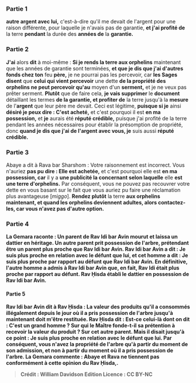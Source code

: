 
### Partie 1
<b>autre argent avec lui,</b> c'est-à-dire qu'il me devait de l'argent pour une raison différente, pour laquelle je n'avais pas de garantie, <b>et j'ai profité de</b> la terre <b>pendant</b> la durée des <b>années de</b> la <b>garantie.</b>

### Partie 2
<b>J'ai</b> alors <b>dit</b> à moi-même : <b>Si je rends la terre aux orphelins</b> maintenant que les années de garantie sont terminées, <b>et que je dis que j'ai d'autres fonds chez ton</b> feu <b>père,</b> je ne pourrai pas les percevoir, car <b>les Sages disent</b> que <b>celui qui vient percevoir</b> une dette <b>de la propriété des orphelins ne peut percevoir qu'au</b> moyen d'un <b>serment,</b> et je ne veux pas prêter serment. <b>Plutôt</b> que de faire cela, <b>je vais supprimer</b> le <b>document</b> détaillant les termes <b>de la garantie, et profiter de</b> la terre jusqu'à la <b>mesure</b> de l'<b>argent</b> que leur père me devait. Ceci est légitime, <b>puisque si je</b> ainsi <b>désiré je peux dire : C'est acheté,</b> et c'est pourquoi il est <b>en ma possession,</b> et <b>je</b> aurais été <b>réputé crédible,</b> puisque j'ai profité de la terre pendant les années nécessaires pour établir la présomption de propriété, donc <b>quand je dis que j'ai de l'argent avec vous, je</b> suis aussi <b>réputé crédible.</b>

### Partie 3
Abaye a dit à Rava bar Sharshom : Votre raisonnement est incorrect. Vous n'auriez <b>pas pu dire : Elle est achetée,</b> et c'est pourquoi elle est <b>en ma possession, car</b> il y a <b>une publicité la concernant selon laquelle</b> elle <b>est une terre d'orphelins.</b> Par conséquent, vous ne pouvez pas recouvrer votre dette en vous basant sur le fait que vous auriez pu faire une réclamation plus avantageuse [<i>miggo</i>]. <b>Rendez plutôt</b> la terre <b>aux orphelins maintenant, <b>et quand les orphelins deviennent adultes,</b> alors <b>contactez-les,</b> car vous n'avez pas d'autre option.

### Partie 4
La Gemara raconte : <b>Un parent de Rav Idi bar Avin mourut et laissa un dattier</b> en héritage. Un autre parent prit possession de l'arbre, prétendant être un parent plus proche que Rav Idi bar Avin. <b>Rav Idi bar Avin a dit : Je suis plus proche</b> en relation avec le défunt que lui, <b>et cet homme a dit : Je suis plus proche</b> par rapport au défunt que Rav Idi bar Avin. <b>En définitive,</b> l'autre homme a <b>admis à</b> Rav Idi bar Avin <b>que,</b> en fait, Rav Idi était <b>plus proche</b> par rapport au défunt. <b>Rav Ḥisda établi</b> le dattier <b>en possession de</b> Rav Idi bar Avin.

#### Partie 5
Rav Idi bar Avin <b>dit à</b> Rav Ḥisda : La valeur des <b>produits qu'il a consommés</b> illégalement <b>depuis le jour</b> où il a pris possession de l'arbre <b>jusqu'à maintenant doit m'être restituée.</b> Rav Ḥisda <b>dit : </b> Est-ce <b>celui-là dont on <b>dit : C'est un grand homme ? Sur qui le Maître fonde-t-il</b> sa prétention à recevoir la valeur du produit ? <b>Sur cet</b> autre parent. <b>Mais il disait</b> jusqu'à ce point : <b>Je suis plus proche</b> en relation avec le défunt que lui. Par conséquent, vous n'avez la propriété de l'arbre qu'à partir du moment de son admission, et non à partir du moment où il a pris possession de l'arbre. La Gemara commente : <b>Abaye et Rava ne tiennent pas</b> conformément à <b>cette</b> opinion <b>du Rav Ḥisda,</b>.

>Crédit : William Davidson Edition
>Licence : CC BY-NC